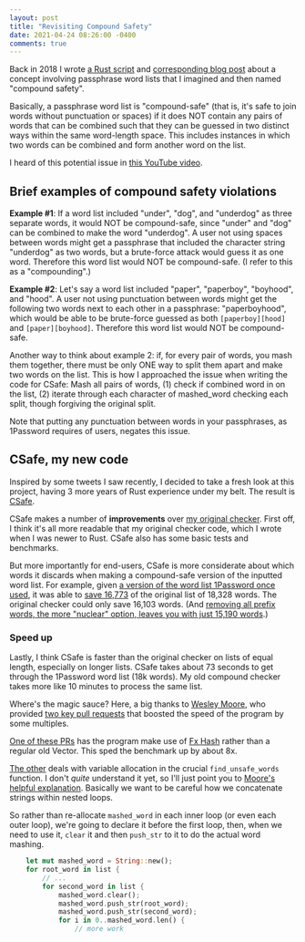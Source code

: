 ```yaml
---
layout: post
title: "Revisiting Compound Safety"
date: 2021-04-24 08:26:00 -0400
comments: true
---
```


Back in 2018 I wrote [a Rust script](https://github.com/sts10/compound-passphrase-list-safety-checker) and [corresponding blog post](https://sts10.github.io/2018/05/05/compound-passphrase-list-safety-checker.html) about a concept involving passphrase word lists that I imagined and then named "compound safety".

Basically, a passphrase word list is "compound-safe" (that is, it's safe to join words without punctuation or spaces) if it does NOT contain any pairs of words that can be combined such that they can be guessed in two distinct ways within the same word-length space. This includes instances in which two words can be combined and form another word on the list.

I heard of this potential issue in [this YouTube video](https://youtu.be/Pe_3cFuSw1E?t=8m36s). 

## Brief examples of compound safety violations

**Example #1**: If a word list included "under", "dog", and "underdog" as three separate words, it would NOT be compound-safe, since "under" and "dog" can be combined to make the word "underdog". A user not using spaces between words might get a passphrase that included the character string "underdog" as two words, but a brute-force attack would guess it as one word. Therefore this word list would NOT be compound-safe. (I refer to this as a "compounding".)

**Example #2**: Let's say a word list included "paper", "paperboy", "boyhood", and "hood". A user not using punctuation between words might get the following two words next to each other in a passphrase: "paperboyhood", which would be able to be brute-force guessed as both `[paperboy][hood]` and `[paper][boyhood]`. Therefore this word list would NOT be compound-safe. 

Another way to think about example 2: if, for every pair of words, you mash them together, there must be only ONE way to split them apart and make two words on the list. This is how I approached the issue when writing the code for CSafe: Mash all pairs of words, (1) check if combined word in on the list, (2) iterate through each character of mashed_word checking each split, though forgiving the original split.

Note that putting any punctuation between words in your passphrases, as 1Password requires of users, negates this issue.

## CSafe, my new code 

Inspired by some tweets I saw recently, I decided to take a fresh look at this project, having 3 more years of Rust experience under my belt. The result is [CSafe](https://github.com/sts10/csafe). 

CSafe makes a number of **improvements** over [my original checker](https://github.com/sts10/compound-passphrase-list-safety-checker). First off, I think it's all more readable that my original checker code, which I wrote when I was newer to Rust. CSafe also has some basic tests and benchmarks.

But more importantly for end-users, CSafe is more considerate about which words it discards when making a compound-safe version of the inputted word list. For example, given [a version of the word list 1Password once used](https://github.com/sts10/csafe/blob/main/word_lists/agile_words.txt), it was able to [save 16,773](https://github.com/sts10/csafe/blob/main/word_lists/agile_words.txt.csafe) of the original list of 18,328 words. The original checker could only save 16,103 words. (And [removing all prefix words, the more "nuclear" option, leaves you with just 15,190 words](https://github.com/sts10/prefix-safety-checker/blob/master/word_lists/agile_words.txt.no-prefix).) 

### Speed up

Lastly, I think CSafe is faster than the original checker on lists of equal length, especially on longer lists. CSafe takes about 73 seconds to get through the 1Password word list (18k words). My old compound checker takes more like 10 minutes to process the same list.

Where's the magic sauce? Here, a big thanks to [Wesley Moore](https://github.com/wezm), who provided [two key pull requests](https://github.com/sts10/csafe/pulls?q=is%3Apr+is%3Aclosed+author%3Awezm) that boosted the speed of the program by some multiples. 

[One of these PRs](https://github.com/sts10/csafe/pull/2) has the program make use of [Fx Hash](https://github.com/cbreeden/fxhash) rather than a regular old Vector. This sped the benchmark up by about 8x.

[The other](https://github.com/sts10/csafe/pull/3) deals with variable allocation in the crucial `find_unsafe_words` function. I don't _quite_ understand it yet, so I'll just point you to [Moore's helpful explanation](https://github.com/sts10/csafe/pull/3#issuecomment-826252236). Basically we want to be careful how we concatenate strings within nested loops. 

So rather than re-allocate `mashed_word` in each inner loop (or even each outer loop), we're going to declare it before the first loop, then, when we need to use it, `clear` it and then `push_str` to it to do the actual word mashing.

```rust
    let mut mashed_word = String::new();
    for root_word in list {
        // ...
        for second_word in list {
            mashed_word.clear();
            mashed_word.push_str(root_word);
            mashed_word.push_str(second_word);
            for i in 0..mashed_word.len() {
                // more work
```
